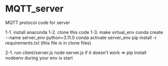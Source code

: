 # MQTT_server
MQTT protocol code for server

1-1. install anaconda
1-2. clone this code
1-3. make virtual_env
     conda create --name server_env python=3.11.0
     conda activate server_env
     pip install -r requirements.txt
     (this file is in clone files)

2-1. run client/server.js
     node server.js
     if it doesn't work => pip install nodeenv 
                           during your env is start
